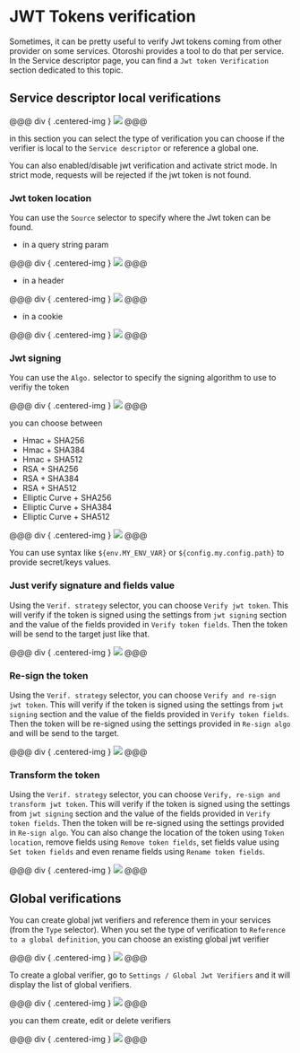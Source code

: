 # JWT Tokens verification

Sometimes, it can be pretty useful to verify Jwt tokens coming from other provider on some services. Otoroshi provides a tool to do that per service. In the Service descriptor page, you can find a `Jwt token Verification` section dedicated to this topic.

## Service descriptor local verifications

@@@ div { .centered-img }
<img src="../img/jwt-verif-capture.png" />
@@@

in this section you can select the type of verification you can choose if the verifier is local to the `Service descriptor` or reference a global one.

You can also enabled/disable jwt verification and activate strict mode. In strict mode, requests will be rejected if the jwt token is not found.

### Jwt token location

You can use the `Source` selector to specify where the Jwt token can be found. 

* in a query string param

@@@ div { .centered-img }
<img src="../img/jwt-verif-inquery.png" />
@@@

* in a header

@@@ div { .centered-img }
<img src="../img/jwt-verif-inheader.png" />
@@@

* in a cookie

@@@ div { .centered-img }
<img src="../img/jwt-verif-incookie.png" />
@@@

### Jwt signing

You can use the `Algo.` selector to specify the signing algorithm to use to verifiy the token

@@@ div { .centered-img }
<img src="../img/jwt-verif-signing-1.png" />
@@@

you can choose between

* Hmac + SHA256
* Hmac + SHA384
* Hmac + SHA512
* RSA + SHA256
* RSA + SHA384
* RSA + SHA512
* Elliptic Curve + SHA256
* Elliptic Curve + SHA384
* Elliptic Curve + SHA512

@@@ div { .centered-img }
<img src="../img/jwt-verif-signing-2.png" />
@@@

You can use syntax like `${env.MY_ENV_VAR}` or `${config.my.config.path}` to provide secret/keys values. 


### Just verify signature and fields value

Using the `Verif. strategy` selector, you can choose `Verify jwt token`. This will verify if the token is signed using the settings from `jwt signing` section and the value of the fields provided in `Verify token fields`. Then the token will be send to the target just like that.

@@@ div { .centered-img }
<img src="../img/jwt-verif-verify.png" />
@@@

### Re-sign the token

Using the `Verif. strategy` selector, you can choose `Verify and re-sign jwt token`. This will verify if the token is signed using the settings from `jwt signing` section and the value of the fields provided in `Verify token fields`. Then the token will be re-signed using the settings provided in `Re-sign algo` and will be send to the target.

@@@ div { .centered-img }
<img src="../img/jwt-verif-resign.png" />
@@@

### Transform the token

Using the `Verif. strategy` selector, you can choose `Verify, re-sign and transform jwt token`. This will verify if the token is signed using the settings from `jwt signing` section and the value of the fields provided in `Verify token fields`. Then the token will be re-signed using the settings provided in `Re-sign algo`. You can also change the location of the token using `Token location`, remove fields using `Remove token fields`, set fields value using `Set token fields` and even rename fields using `Rename token fields`.

@@@ div { .centered-img }
<img src="../img/jwt-verif-transform.png" />
@@@

## Global verifications

You can  create global jwt verifiers and reference them in your services (from the `Type` selector). When you set the type of verification to `Reference to a global definition`, you can choose an existing global jwt verifier

@@@ div { .centered-img }
<img src="../img/jwt-verif-global-ref.png" />
@@@

To create a global verifier, go to `Settings / Global Jwt Verifiers` and it will display the list of global verifiers.

@@@ div { .centered-img }
<img src="../img/jwt-verif-global-verifiers.png" />
@@@

you can them create, edit or delete verifiers

@@@ div { .centered-img }
<img src="../img/jwt-verif-global-verifier.png" />
@@@


